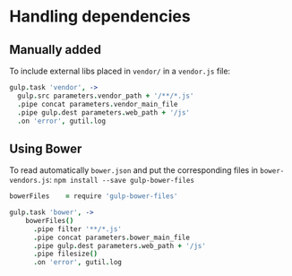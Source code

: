# Handling dependencies

## Manually added
To include external libs placed in `vendor/` in a `vendor.js` file:

```coffee
gulp.task 'vendor', ->
  gulp.src parameters.vendor_path + '/**/*.js'
  .pipe concat parameters.vendor_main_file
  .pipe gulp.dest parameters.web_path + '/js'
  .on 'error', gutil.log
```

## Using Bower
To read automatically `bower.json` and put the corresponding files in `bower-vendors.js`:
`npm install --save gulp-bower-files`
```coffee
bowerFiles    = require 'gulp-bower-files'

gulp.task 'bower', ->
    bowerFiles()
      .pipe filter '**/*.js'
      .pipe concat parameters.bower_main_file
      .pipe gulp.dest parameters.web_path + '/js'
      .pipe filesize()
      .on 'error', gutil.log
```

